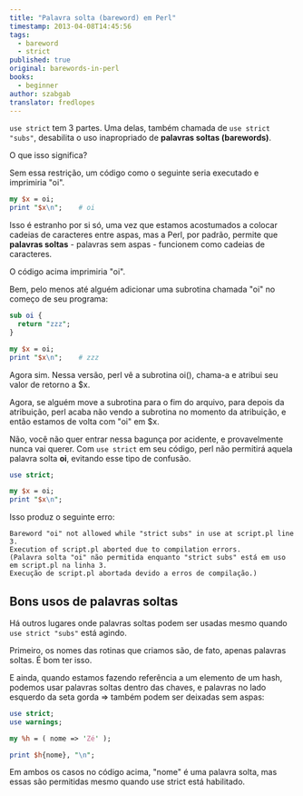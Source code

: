 ```yaml
---
title: "Palavra solta (bareword) em Perl"
timestamp: 2013-04-08T14:45:56
tags:
  - bareword
  - strict
published: true
original: barewords-in-perl
books:
  - beginner
author: szabgab
translator: fredlopes
---
```



`use strict` tem 3 partes. Uma delas, também chamada de `use strict "subs"`, desabilita o uso inapropriado de <b>palavras soltas (barewords)</b>.

O que isso significa?


Sem essa restrição, um código como o seguinte seria executado e imprimiria "oi".

```perl
my $x = oi;
print "$x\n";    # oi
```

Isso é estranho por si só, uma vez que estamos acostumados a colocar cadeias de caracteres entre aspas, mas a Perl, por padrão, permite que <b>palavras soltas</b> - palavras sem aspas - funcionem como cadeias de caracteres.

O código acima imprimiria "oi".

Bem, pelo menos até alguém adicionar uma subrotina chamada "oi" no começo de seu programa:

```perl
sub oi {
  return "zzz";
}

my $x = oi;
print "$x\n";    # zzz
```

Agora sim. Nessa versão, perl vê a subrotina oi(), chama-a e atribui seu valor de retorno a $x.

Agora, se alguém move a subrotina para o fim do arquivo, para depois da atribuição, perl acaba não vendo a subrotina no momento da atribuição, e então estamos de volta com "oi" em $x.

Não, você não quer entrar nessa bagunça por acidente, e provavelmente nunca vai querer. Com `use strict` em seu código, perl não permitirá aquela palavra solta <b>oi</b>, evitando esse tipo de confusão.

```perl
use strict;

my $x = oi;
print "$x\n";
```

Isso produz o seguinte erro:

```
Bareword "oi" not allowed while "strict subs" in use at script.pl line 3.
Execution of script.pl aborted due to compilation errors.
(Palavra solta "oi" não permitida enquanto "strict subs" está em uso em script.pl na linha 3.
Execução de script.pl abortada devido a erros de compilação.)
```

## Bons usos de palavras soltas

Há outros lugares onde palavras soltas podem ser usadas mesmo quando `use strict "subs"` está agindo.

Primeiro, os nomes das rotinas que criamos são, de fato, apenas palavras soltas. É bom ter isso.

E ainda, quando estamos fazendo referência a um elemento de um hash, podemos usar palavras soltas dentro das chaves, e palavras no lado esquerdo da seta gorda => também podem ser deixadas sem aspas:

```perl
use strict;
use warnings;

my %h = ( nome => 'Zé' );

print $h{nome}, "\n";
```

Em ambos os casos no código acima, "nome" é uma palavra solta, mas essas são permitidas mesmo quando use strict está habilitado.



